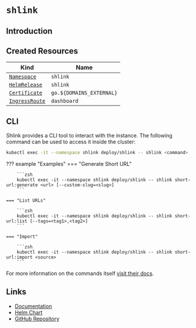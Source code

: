 # `shlink`

## Introduction

## Created Resources

| Kind                                | Name                       |
| ----------------------------------- | -------------------------- |
| [`Namespace`][ref-namespace]        | `shlink`                   |
| [`HelmRelease`][ref-helm-release]   | `shlink`                   |
| [`Certificate`][ref-certificate]    | `go.${DOMAINS_EXTERNAL}`   |
| [`IngressRoute`][ref-ingress-route] | `dashboard`                |

[ref-namespace]: https://kubernetes.io/docs/reference/kubernetes-api/cluster-resources/namespace-v1/
[ref-helm-release]: https://fluxcd.io/docs/components/helm/helmreleases/
[ref-certificate]: https://cert-manager.io/docs/reference/api-docs/#cert-manager.io/v1.Certificate
[ref-ingress-route]: https://doc.traefik.io/traefik/routing/providers/kubernetes-crd/#kind-ingressroute

## CLI

Shlink provides a CLI tool to interact with the instance. The following command can be used to access it inside the cluster:

```zsh
kubectl exec -it --namespace shlink deploy/shlink -- shlink <command>
```

??? example "Examples"
    === "Generate Short URL"

        ```zsh
        kubectl exec -it --namespace shlink deploy/shlink -- shlink short-url:generate <url> [--custom-slug=<slug>]
        ```

    === "List URLs"

        ```zsh
        kubectl exec -it --namespace shlink deploy/shlink -- shlink short-url:list [--tags=<tag1>,<tag2>]
        ```

    === "Import"

        ```zsh
        kubectl exec -it --namespace shlink deploy/shlink -- shlink short-url:import <source>
        ```

For more information on the commands itself [visit their docs](https://shlink.io/documentation/command-line-interface/).

## Links

- [Documentation](https://paperless-ngx.readthedocs.io)
- [Helm Chart](https://charts.pascaliske.dev/charts/paperless/)
- [GitHub Repository](https://github.com/paperless-ngx/paperless-ngx)
